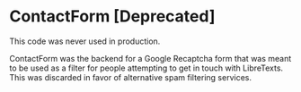 ContactForm [Deprecated]
===========
This code was never used in production.

ContactForm was the backend for a Google Recaptcha form that was meant to be used as a filter for people attempting to get in touch with LibreTexts. This was discarded in favor of alternative spam filtering services.